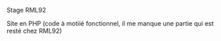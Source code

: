 Stage RML92

Site en PHP (code à motiié fonctionnel, il me manque une partie qui est resté chez RML92)
